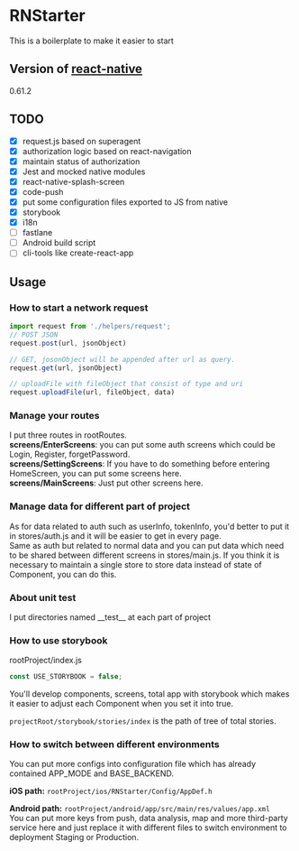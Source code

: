 # RNStarter
This is a boilerplate to make it easier to start 

## Version of [react-native](https://github.com/facebook/react-native)
0.61.2

## TODO
- [x] request.js based on superagent
- [x] authorization logic based on react-navigation
- [x] maintain status of authorization
- [x] Jest and mocked native modules
- [x] react-native-splash-screen
- [x] code-push
- [x] put some configuration files exported to JS from native
- [x] storybook
- [x] i18n
- [ ] fastlane
- [ ] Android build script
- [ ] cli-tools like create-react-app

## Usage
### How to start a network request  
```javascript
import request from './helpers/request';
// POST JSON
request.post(url, jsonObject)

// GET, josonObject will be appended after url as query.
request.get(url, jsonObject)

// uploadFile with fileObject that consist of type and uri
request.uploadFile(url, fileObject, data)

```
### Manage your routes  
I put three routes in rootRoutes.  
**screens/EnterScreens**:  you can put some auth screens which could be Login, Register, forgetPassword.  
**screens/SettingScreens**: If you have to do something before entering HomeScreen, you can put some screens here.  
**screens/MainScreens**: Just put other screens here.

### Manage data for different part of project  
As for data related to auth such as userInfo, tokenInfo, you'd better to put it in stores/auth.js and it will be easier to get in every page.  
Same as auth but related to normal data and
you can put data which need to be shared between different screens in stores/main.js.
If you think it is necessary to maintain a single store to store data instead of state of Component, you can do this.

### About unit test  
I put directories named \_\_test\_\_ at each part of project

### How to use storybook  
rootProject/index.js
```javascript
const USE_STORYBOOK = false;
```
You'll develop components, screens, total app with storybook which makes it easier to adjust each Component when you set it into true.

`projectRoot/storybook/stories/index` is the path of tree of total stories.

### How to switch between different environments  
You can put more configs into configuration file which has already contained APP_MODE and BASE_BACKEND.

**iOS path:** `rootProject/ios/RNStarter/Config/AppDef.h`

**Android path:**  `rootProject/android/app/src/main/res/values/app.xml`  
You can put more keys from push, data analysis, map and more third-party service here and just replace it with different files to switch environment to deployment Staging or Production.

